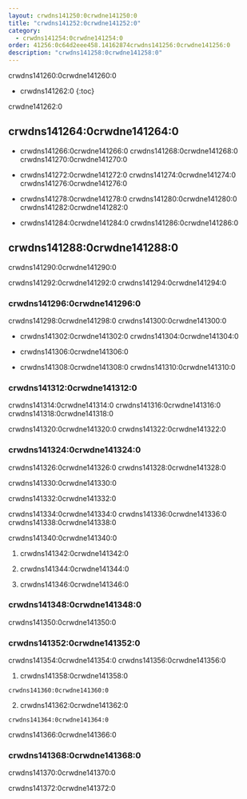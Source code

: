 ```yaml
---
layout: crwdns141250:0crwdne141250:0
title: "crwdns141252:0crwdne141252:0"
category:
  - crwdns141254:0crwdne141254:0
order: 41256:0c64d2eee458.14162874crwdns141256:0crwdne141256:0
description: "crwdns141258:0crwdne141258:0"
---
```

crwdns141260:0crwdne141260:0

- crwdns141262:0
{:toc}

crwdne141262:0

## crwdns141264:0crwdne141264:0

- crwdns141266:0crwdne141266:0 crwdns141268:0crwdne141268:0 crwdns141270:0crwdne141270:0

- crwdns141272:0crwdne141272:0 crwdns141274:0crwdne141274:0 crwdns141276:0crwdne141276:0

- crwdns141278:0crwdne141278:0 crwdns141280:0crwdne141280:0 crwdns141282:0crwdne141282:0

- crwdns141284:0crwdne141284:0 crwdns141286:0crwdne141286:0

## crwdns141288:0crwdne141288:0

crwdns141290:0crwdne141290:0

crwdns141292:0crwdne141292:0 crwdns141294:0crwdne141294:0

### crwdns141296:0crwdne141296:0

crwdns141298:0crwdne141298:0 crwdns141300:0crwdne141300:0

- crwdns141302:0crwdne141302:0 crwdns141304:0crwdne141304:0

- crwdns141306:0crwdne141306:0

- crwdns141308:0crwdne141308:0 crwdns141310:0crwdne141310:0

### crwdns141312:0crwdne141312:0

crwdns141314:0crwdne141314:0 crwdns141316:0crwdne141316:0 crwdns141318:0crwdne141318:0

crwdns141320:0crwdne141320:0 crwdns141322:0crwdne141322:0

### crwdns141324:0crwdne141324:0

crwdns141326:0crwdne141326:0 crwdns141328:0crwdne141328:0

crwdns141330:0crwdne141330:0

crwdns141332:0crwdne141332:0

crwdns141334:0crwdne141334:0 crwdns141336:0crwdne141336:0 crwdns141338:0crwdne141338:0

crwdns141340:0crwdne141340:0

1. crwdns141342:0crwdne141342:0

2. crwdns141344:0crwdne141344:0

3. crwdns141346:0crwdne141346:0

<!---
## Scaling the Nomad Cluster
Nomad itself does not provide a scaling method for cluster, so you must implement one. This section provides basic operations regarding scaling a cluster.
--->

### crwdns141348:0crwdne141348:0

crwdns141350:0crwdne141350:0

<!--- 
commenting until we have non-aws installations?
Scaling up Nomad cluster is very straightforward. To scale up, you need to register new Nomad clients into the cluster. If a Nomad client knows the IP addresses of Nomad servers, then the client can register to the cluster automatically.
HashiCorp recommends using Consul or other service discovery mechanisms to make this more robust in production. For more information, see the following pages in the official documentation for [Clustering](https://www.nomadproject.io/intro/getting-started/cluster.html), [Service Discovery](https://www.nomadproject.io/docs/service-discovery/index.html), and [Consul Integration](https://www.nomadproject.io/docs/agent/configuration/consul.html).
--->

### crwdns141352:0crwdne141352:0

crwdns141354:0crwdne141354:0 crwdns141356:0crwdne141356:0

1. crwdns141358:0crwdne141358:0

`crwdns141360:0crwdne141360:0`

2. crwdns141362:0crwdne141362:0

`crwdns141364:0crwdne141364:0`

crwdns141366:0crwdne141366:0

### crwdns141368:0crwdne141368:0

crwdns141370:0crwdne141370:0

crwdns141372:0crwdne141372:0